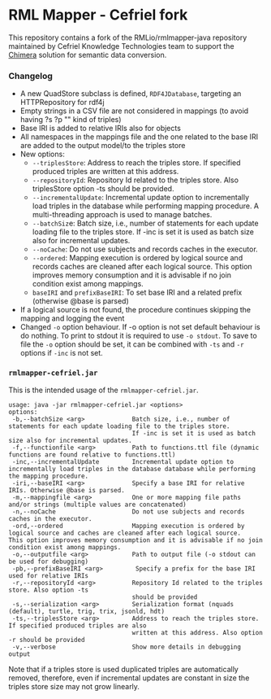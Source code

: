 # RML Mapper - Cefriel fork

This repository contains a fork of the RMLio/rmlmapper-java repository maintained by Cefriel Knowledge Technologies team to support the [Chimera](https://github.com/cefriel/chimera) solution for semantic data conversion.

### Changelog ###
- A new QuadStore subclass is defined,  `RDF4JDatabase`, targeting an HTTPRepository for rdf4j
- Empty strings in a CSV file are not considered in mappings (to avoid having ?s ?p "" kind of triples)
- Base IRI is added to relative IRIs also for objects
- All namespaces in the mappings file and the one related to the base IRI are added to the output model/to the triples store
- New options:
    - `--triplesStore`: Address to reach the triples store. If specified produced triples are written at this address.
    - `--repositoryId`: Repository Id related to the triples store. Also triplesStore option -ts should be provided.     
    - `--incrementalUpdate`: Incremental update option to incrementally load triples in the database while performing mapping procedure. A multi-threading approach is used to manage batches.
    - `--batchSiz`e: Batch size, i.e., number of statements for each update loading file to the triples store. If -inc is set it is used as batch size also for incremental updates.
    - `--noCache`: Do not use subjects and records caches in the executor.
    - `--ordered`: Mapping execution is ordered by logical source and records caches are cleaned after each logical source. This option improves memory consumption and it is advisable if no join condition exist among mappings.
    - `baseIRI` and `prefixBaseIRI`: To set base IRI and a related prefix (otherwise @base is parsed)
- If a logical source is not found, the procedure continues skipping the mapping and logging the event
- Changed `-o` option behaviour. If -o option is not set default behaviour is do nothing. To print to stdout it is required to use `-o stdout`. To save to file the `-o` option should be set, it can be combined with `-ts` and `-r` options if `-inc` is not set.

### `rmlmapper-cefriel.jar` ###
This is the intended usage of the `rmlmapper-cefriel.jar`.
```
usage: java -jar rmlmapper-cefriel.jar <options>
options:
 -b,--batchSize <arg>             Batch size, i.e., number of statements for each update loading file to the triples store. 
                                  If -inc is set it is used as batch size also for incremental updates. 
 -f,--functionfile <arg>          Path to functions.ttl file (dynamic functions are found relative to functions.ttl)
 -inc,--incrementalUpdate         Incremental update option to incrementally load triples in the database database while performing                                       the mapping procedure.
 -iri,--baseIRI <arg>             Specify a base IRI for relative IRIs. Otherwise @base is parsed.
 -m,--mappingfile <arg>           One or more mapping file paths and/or strings (multiple values are concatenated)
 -n,--noCache                     Do not use subjects and records caches in the executor.
 -ord,--ordered                   Mapping execution is ordered by logical source and caches are cleaned after each logical source.                                         This option improves memory consumption and it is advisable if no join condition exist among mappings.
 -o,--outputfile <arg>            Path to output file (-o stdout can be used for debugging)
 -pb,--prefixBaseIRI <arg>         Specify a prefix for the base IRI used for relative IRIs
 -r,--repositoryId <arg>          Repository Id related to the triples store. Also option -ts
                                  should be provided
 -s,--serialization <arg>         Serialization format (nquads (default), turtle, trig, trix, jsonld, hdt)
 -ts,--triplesStore <arg>         Address to reach the triples store. If specified produced triples are also
                                  written at this address. Also option -r should be provided
 -v,--verbose                     Show more details in debugging output
 ```
Note that if a triples store is used duplicated triples are automatically removed, therefore, even if incremental updates are constant in size the triples store size may not grow linearly.


